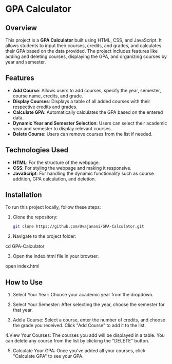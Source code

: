 # GPA Calculator

## Overview

This project is a **GPA Calculator** built using HTML, CSS, and JavaScript. It allows students to input their courses, credits, and grades, and calculates their GPA based on the data provided. The project includes features like adding and deleting courses, displaying the GPA, and organizing courses by year and semester.

## Features

- **Add Course**: Allows users to add courses, specify the year, semester, course name, credits, and grade.
- **Display Courses**: Displays a table of all added courses with their respective credits and grades.
- **Calculate GPA**: Automatically calculates the GPA based on the entered data.
- **Dynamic Year and Semester Selection**: Users can select their academic year and semester to display relevant courses.
- **Delete Course**: Users can remove courses from the list if needed.

## Technologies Used

- **HTML**: For the structure of the webpage.
- **CSS**: For styling the webpage and making it responsive.
- **JavaScript**: For handling the dynamic functionality such as course addition, GPA calculation, and deletion.

## Installation

To run this project locally, follow these steps:

1. Clone the repository:

   ```bash
   git clone https://github.com/Uvajanani/GPA-Calculator.git

2. Navigate to the project folder:

cd GPA-Calculator

3. Open the index.html file in your browser.
   
open index.html

## How to Use

1. Select Your Year: Choose your academic year from the dropdown.

2. Select Your Semester: After selecting the year, choose the semester for that year.

3. Add a Course: Select a course, enter the number of credits, and choose the grade you received. Click "Add Course" to add it to the list.

4.View Your Courses: The courses you add will be displayed in a table. You can delete any course from the list by clicking the "DELETE" button.

5. Calculate Your GPA: Once you've added all your courses, click "Calculate GPA" to see your GPA.
